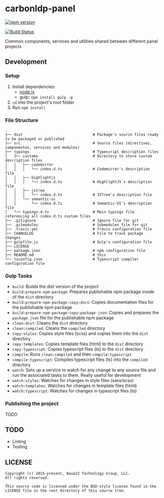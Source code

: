 # carbonldp-panel

[![npm version](https://badge.fury.io/js/carbonldp-panel.svg)](https://badge.fury.io/js/carbonldp-panel)

[![Build Status](https://travis-ci.org/CarbonLDP/carbonldp-panel.svg)](https://travis-ci.org/CarbonLDP/carbonldp-panel)

Common components, services and utilities shared between different panel projects

## Development

### Setup

1. Install dependencies:
    - [node.js](https://nodejs.org/en/)
    - gulp: `npm install gulp -g`
2. `cd` into the project's root folder
3. Run `npm install`

### File Structure

    .
    ├── dist                                # Package's source files ready to be packaged or published
    ├── src                                 # Source files (directives, componentes, services and modules)
    ├── typings                             # Typescript description files
    │   ├── customs                         # Directory to store custom description files
    │   │   ├── codemirror
    │   │   │   └── index.d.ts              # Codemirror's description file
    │   │   ├── highlightjs
    │   │   │   └── index.d.ts              # HighlightJS's description file
    │   │   ├── jstree
    │   │   │   └── index.d.ts              # JSTree's description file
    │   │   └── semantic-ui
    │   │       └── index.d.ts              # Semantic-UI's description file
    │   └── typings.d.ts                    # Main typings file referencing all index.d.ts custom files
    ├── .gitignore                          # Ignore file for git
    ├── .gitmodules                         # Submodules file for git
    ├── .travis.yml                         # Travis configuration file
    ├── CHANGELOG                           # File to track package changes
    ├── gulpfile.js                         # Gulp's configuration file
    ├── LICENSE
    ├── package.json                        # npm configuration file
    ├── README.md                           # this
    └── tsconfig.json                       # Typescript compiler configuration file

### Gulp Tasks

- `build`: Builds the dist version of the project
- `build:prepare-npm-package`: Prepares publishable npm package inside of the `dist` directory
- `build:prepare-npm-package:copy:docs`: Copies documentation files for the publishable npm package
- `build:prepare-npm-package:copy:package-json`: Copies and prepares the `package.json` file for the publishable npm package
- `clean:dist`: Cleans the `dist` directory
- `clean:compiled`: Cleans the `compiled` directory
- `copy:styles`: Copies style files (scss) and copies them into the `dist` directory
- `copy:templates`: Copies template files (html) to the `dist` directory
- `copy:typescript`: Copies typescript files (ts) to the `dist` directory
- `compile`: Runs `clean:compiled` and then `compile:typescript`
- `compile:typescript`: Compiles typescript files (ts) into the `compiled` directory
- `watch`: Sets up a service to watch for any change to any source file and run the associated tasks to them. Really useful for development
- `watch:styles`: Watches for changes in style files (sass/scss)
- `watch:templates`: Watches for changes in template files (html)
- `watch:typescript`: Watches for changes in typescript files (ts)

### Publishing the project

TODO

## TODO

- Linting
- Testing

## LICENSE

    Copyright (c) 2015-present, Base22 Technology Group, LLC.
    All rights reserved.
    
    This source code is licensed under the BSD-style license found in the
    LICENSE file in the root directory of this source tree.